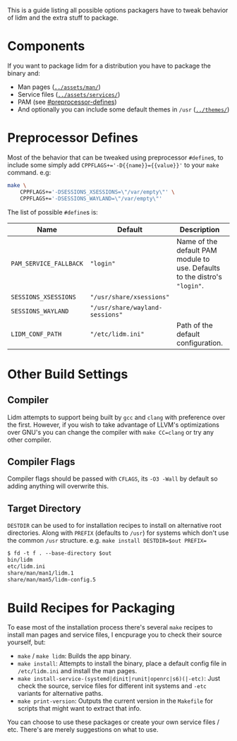 This is a guide listing all possible options packagers have to tweak behavior of lidm and the extra stuff to package.

# Components

If you want to package lidm for a distribution you have to package the binary and:

- Man pages ([`../assets/man/`](../assets/man/))
- Service files ([`../assets/services/`](../assets/services/))
- PAM (see [#preprocessor-defines](#preprocessor-defines))
- And optionally you can include some default themes in `/usr` ([`../themes/`](../themes/))

# Preprocessor Defines

Most of the behavior that can be tweaked using preprocessor `#define`s, to include some simply add `CPPFLAGS+='-D{{name}}={{value}}'` to your `make` command. e.g:

```sh
make \
    CPPFLAGS+='-DSESSIONS_XSESSIONS=\"/var/empty\"' \
    CPPFLAGS+='-DSESSIONS_WAYLAND=\"/var/empty\"'
```

The list of possible `#define`s is:

| Name                   | Default                         | Description                                                                | Env Override?            |
| ---------------------- | ------------------------------- | -------------------------------------------------------------------------- | ------------------------ |
| `PAM_SERVICE_FALLBACK` | `"login"`                       | Name of the default PAM module to use. Defaults to the distro's `"login"`. | Yes (`LIDM_PAM_SERVICE`) |
| `SESSIONS_XSESSIONS`   | `"/usr/share/xsessions"`        |                                                                            | No                       |
| `SESSIONS_WAYLAND`     | `"/usr/share/wayland-sessions"` |                                                                            | No                       |
| `LIDM_CONF_PATH`       | `"/etc/lidm.ini"`               | Path of the default configuration.                                         | Yes (`LIDM_CONF`)        |

# Other Build Settings

## Compiler

Lidm attempts to support being built by `gcc` and `clang` with preference over the first. However, if you wish to take advantage of LLVM's optimizations over GNU's you can change the compiler with `make CC=clang` or try any other compiler.

## Compiler Flags

Compiler flags should be passed with `CFLAGS`, its `-O3 -Wall` by default so adding anything will overwrite this.

## Target Directory

`DESTDIR` can be used to for installation recipes to install on alternative root directories. Along with `PREFIX` (defaults to `/usr`) for systems which don't use the common `/usr` structure. e.g. `make install DESTDIR=$out PREFIX=`

```txt
$ fd -t f . --base-directory $out
bin/lidm
etc/lidm.ini
share/man/man1/lidm.1
share/man/man5/lidm-config.5
```

# Build Recipes for Packaging

To ease most of the installation process there's several `make` recipes to install man pages and service files, I encpurage you to check their source yourself, but:

- `make` / `make lidm`: Builds the app binary.
- `make install`: Attempts to install the binary, place a default config file in `/etc/lidm.ini` and install the man pages.
- `make install-service-(systemd|dinit|runit|openrc|s6)(|-etc)`: Just check the source, service files for different init systems and `-etc` variants for alternative paths.
- `make print-version`: Outputs the current version in the `Makefile` for scripts that might want to extract that info.

You can choose to use these packages or create your own service files / etc. There's are merely suggestions on what to use.
